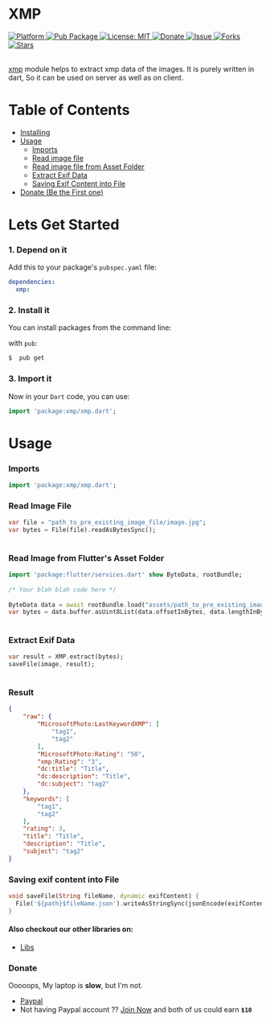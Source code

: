 # XMP
  
  <a href="https://flutter.io">  
    <img src="https://img.shields.io/badge/Platform-Flutter-yellow.svg"  
      alt="Platform" />  
  </a> 
   <a href="https://pub.dartlang.org/packages/xmp">  
    <img src="https://img.shields.io/pub/v/xmp.svg"  
      alt="Pub Package" /> 
  </a>
   <a href="https://opensource.org/licenses/MIT">  
    <img src="https://img.shields.io/badge/License-MIT-red.svg"  
      alt="License: MIT" />  
  </a>  
   <a href="https://www.paypal.me/kawal7415">  
    <img src="https://img.shields.io/badge/Donate-PayPal-green.svg"  
      alt="Donate" />  
  </a>
   <a href="https://github.com/justkawal/xmp/issues">  
    <img src="https://img.shields.io/github/issues/justkawal/xmp"  
      alt="Issue" />  
  </a> 
   <a href="https://github.com/justkawal/xmp/network">  
    <img src="https://img.shields.io/github/forks/justkawal/xmp"  
      alt="Forks" />  
  </a> 
   <a href="https://github.com/justkawal/xmp/stargazers">  
    <img src="https://img.shields.io/github/stars/justkawal/xmp"  
      alt="Stars" />  
  </a>
  <br>
  <br>
 
 [xmp](https://www.pub.dev/packages/xmp) module helps to extract xmp data of the images.
 It is purely written in dart, So it can be used on server as well as on client.



# Table of Contents
  - [Installing](#lets-get-started)
  - [Usage](#usage)
    * [Imports](#imports)
    * [Read image file](#read-image-file)
    * [Read image file from Asset Folder](#read-image-from-flutters-asset-folder)
    * [Extract Exif Data](#extract-exif-data)
    * [Saving Exif Content into File](#saving-exif-content-into-file)
  - [Donate (Be the First one)](#donate)

# Lets Get Started

### 1. Depend on it
Add this to your package's `pubspec.yaml` file:

```yaml
dependencies:
  xmp:
```

### 2. Install it

You can install packages from the command line:

with `pub`:

```css
$  pub get
```

### 3. Import it

Now in your `Dart` code, you can use: 

````dart
import 'package:xmp/xmp.dart';
````

# Usage

### Imports

````dart
import 'package:xmp/xmp.dart';    
````

### Read Image File

````dart
var file = "path_to_pre_existing_image_file/image.jpg";
var bytes = File(file).readAsBytesSync();
    
````

### Read Image from Flutter's Asset Folder

````dart
import 'package:flutter/services.dart' show ByteData, rootBundle;
    
/* Your blah blah code here */
    
ByteData data = await rootBundle.load("assets/path_to_pre_existing_image_file/image.jpg";);
var bytes = data.buffer.asUint8List(data.offsetInBytes, data.lengthInBytes);
    
````

### Extract Exif Data
    
````dart
var result = XMP.extract(bytes);
saveFile(image, result);
    
````
### Result
````json
{
    "raw": {
        "MicrosoftPhoto:LastKeywordXMP": [
            "tag1",
            "tag2"
        ],
        "MicrosoftPhoto:Rating": "50",
        "xmp:Rating": "3",
        "dc:title": "Title",
        "dc:description": "Title",
        "dc:subject": "tag2"
    },
    "keywords": [
        "tag1",
        "tag2"
    ],
    "rating": 3,
    "title": "Title",
    "description": "Title",
    "subject": "tag2"
}
````

### Saving exif content into File

````dart
void saveFile(String fileName, dynamic exifContent) {
  File('${path}$fileName.json').writeAsStringSync(jsonEncode(exifContent));
}
````

#### Also checkout our other libraries on: 
  - [Libs](https://www.github.com/justkawal/)

### Donate
Ooooops, My laptop is **slow**, but I'm not.
  - [Paypal](https://www.paypal.me/kawal7415)
  - Not having Paypal account ?? [Join Now](https://www.paypal.com/in/flref?refBy=Pzpaa7qp041602067472432) and both of us could earn **`$10`**

